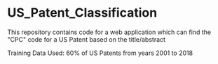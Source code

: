 # US_Patent_Classification
This repository contains code for a web application which can find the "CPC" code for a US Patent based on the title/abstract

Training Data Used:
60% of US Patents from years 2001 to 2018
